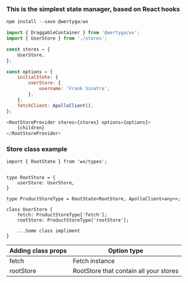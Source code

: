 <h3>This is the simplest state manager, based on React hooks</h3>

```javascript
npm install --save @wertyga/wx
```

```javascript
import { DraggableContainer } from '@wertyga/wx';
import { UserStore } from './stores';

const stores = {
	UserStore,
};

const options = {
	initialState: {
		userStore: {
			username: 'Frank Sinatra',
		},
	},
	fetchClient: ApolloClient(),
};

<RootStoreProvider stores={stores} options={options}>
	{children}
</RootStoreProvider>
```

<h3>Store class example</h3>

```
import { RootState } from 'wx/types';


type RootStore = {
    userStore: UserStore,
} 

type ProductStoreType = RootState<RootStore, ApolloClient<any>>;

class UserStore {
    fetch: ProductStoreType['fetch'];
    rootStore: ProductStoreType['rootStore'];
    
    ...Some class impliment
}
```

| Adding class props  | Option type |
| ------------- | ------------- |
| fetch  | Fetch instance  |
| rootStore  | RootStore that contain all your stores  |
